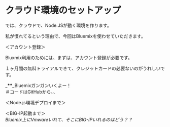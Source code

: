 # クラウド環境のセットアップ

では、クラウドで、Node.JSが動く環境を作ります。

私が慣れてるという理由で、今回はBluemixを使わせていただきます。



＜アカウント登録＞

Bluxmix利用のためには、まずは、アカウント登録が必要です。

１ヶ月間の無料トライアルできて、クレジットカードの必要ないのがうれしいです。







\_**\*\***\_Bluemixガンガンいくよー！  
＃コードはGitHubから、、

＜Node.js環境デプロイまで＞

＜BIG-IP起動まで＞  
_Bluemix上にVmwareいれて、そこにBIG-IPいれるのはどう？？_

